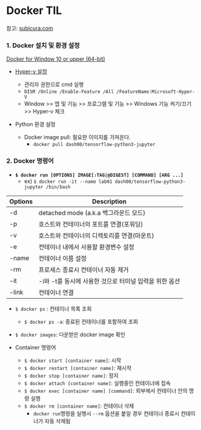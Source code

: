 # Docker TIL

참고: [subicura.com](https://subicura.com/)

### 1. Docker 설치 및 환경 설정

[Docker for Window 10 or upper (64-bit)](https://hub.docker.com/?overlay=onboarding)

- [Hyper-v 설정](https://docs.microsoft.com/ko-kr/virtualization/hyper-v-on-windows/quick-start/enable-hyper-v)
  - 관리자 권한으로 cmd 실행
  - `DISM /Online /Enable-Feature /All /FeatureName:Microsoft-Hyper-V`
  - Window >> 앱 및 기능 >> 프로그램 및 기능 >> Windows 기능 켜기/끄기 >> Hyper-v 체크

- Python 환경 설정
  - Docker image pull: 필요한 이미지를 가져온다. 
    - `docker pull dash00/tensorflow-python3-jupyter`



### 2. Docker 명령어

- **`$ docker run [OPTIONS] IMAGE[:TAG|@DIGEST] [COMMAND] [ARG ...]`**
  - ex) `$ docker run -it --name lab01 dash00/tensorflow-python3-jupyter /bin/bash `

| Options | Description                                            |
| ------- | ------------------------------------------------------ |
| -d      | detached mode (a.k.a 백그라운드 모드)                  |
| -p      | 호스트와 컨테이너의 포트를 연결(포워딩)                |
| -v      | 호스트와 컨테이너의 디렉토리를 연결(마운트)            |
| -e      | 컨테이너 내에서 사용할 환경변수 설정                   |
| -name   | 컨테이너 이름 설정                                     |
| -rm     | 프로세스 종료시 컨테이너 자동 제거                     |
| -it     | -i와 -t를 동시에 사용한 것으로 터미널 입력을 위한 옵션 |
| -link   | 컨테이너 연결                                          |



- `$ docker ps` : 컨테이너 목록 조회
  - `$ docker ps -a`: 종료된 컨테이너를 포함하여 조회

- `$ docker images`: 다운받은 docker image 확인

- Container 명령어
  - `$ docker start [container name]`: 시작
  - `$ docker restart [container name]`: 재시작
  - `$ docker stop [container name]`: 정지
  - `$ docker attach [container name]`: 실행중인 컨테이너에 접속
  - `$ docker exec [container name] [command]`: 외부에서 컨테이너 안의 명령 실행
  - `$ docker rm [container name]`: 컨테이너 삭제
    - `docker run`명령을 실행시 `--rm` 옵션을 붙일 경우 컨테이너 종료시 컨테이너가 자동 삭제됨